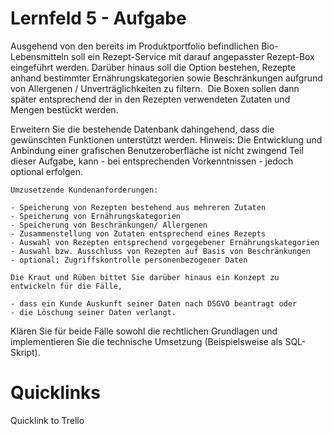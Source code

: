 # Lernfeld 5 - Aufgabe
Ausgehend von den bereits im Produktportfolio befindlichen Bio-Lebensmitteln soll ein Rezept-Service mit darauf angepasster Rezept-Box eingeführt werden. Darüber hinaus soll die Option bestehen, Rezepte anhand bestimmter Ernährungskategorien sowie Beschränkungen aufgrund von Allergenen / Unverträglichkeiten zu filtern. 
Die Boxen sollen dann später entsprechend der in den Rezepten verwendeten Zutaten und Mengen bestückt werden.

Erweitern Sie die bestehende Datenbank dahingehend, dass die gewünschten Funktionen unterstützt werden.
Hinweis: Die Entwicklung und Anbindung einer grafischen Benutzeroberfläche ist nicht zwingend Teil dieser Aufgabe, kann - bei entsprechenden Vorkenntnissen - jedoch optional erfolgen. 

    Umzusetzende Kundenanforderungen:

    - Speicherung von Rezepten bestehend aus mehreren Zutaten
    - Speicherung von Ernährungskategorien
    - Speicherung von Beschränkungen/ Allergenen
    - Zusammenstellung von Zutaten entsprechend eines Rezepts
    - Auswahl von Rezepten entsprechend vorgegebener Ernährungskategorien
    - Auswahl bzw. Ausschluss von Rezepten auf Basis von Beschränkungen
    - optional: Zugriffskontrolle personenbezogener Daten
    
    Die Kraut und Rüben bittet Sie darüber hinaus ein Konzept zu entwickeln für die Fälle,

    - dass ein Kunde Auskunft seiner Daten nach DSGVO beantragt oder
    - die Löschung seiner Daten verlangt.

Klären Sie für beide Fälle sowohl die rechtlichen Grundlagen und implementieren Sie die technische Umsetzung (Beispielsweise als SQL-Skript).

# Quicklinks
Quicklink to Trello
